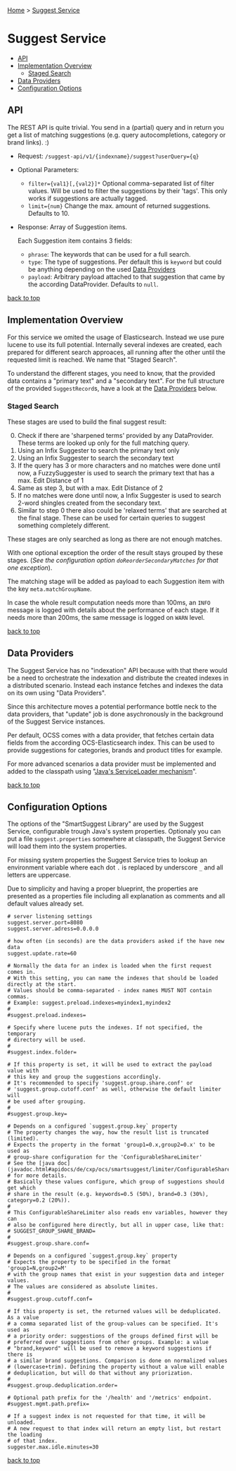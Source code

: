 [Home](./) > [Suggest Service](./suggest_service.md)

# Suggest Service

- [API](#api)
- [Implementation Overview](#implementation-overview)
  - [Staged Search](#staged-search)
- [Data Providers](#data-providers)
- [Configuration Options](#configuration-options)


## API

The REST API is quite trivial. You send in a (partial) query and in return you get a list of matching suggestions (e.g. query autocompletions, category or brand links). :)

- Request: `/suggest-api/v1/{indexname}/suggest?userQuery={q}`
- Optional Parameters:
  - `filter={val1}[,{val2}]*` Optional comma-separated list of filter values. Will be used to filter the suggestions by their 'tags'. This only works if suggestions are actually tagged.
  - `limit={num}` Change the max. amount of returned suggestions. Defaults to 10.
- Response: Array of Suggestion items.

  Each Suggestion item contains 3 fields:
  - `phrase`: The keywords that can be used for a full search.
  - `type`: The type of suggestions. Per default this is `keyword` but could be anything depending on the used [Data Providers](#data-providers)
  - `payload`: Arbitrary payload attached to that suggestion that came by the according DataProvider. Defaults to `null`.


[back to top](#)

## Implementation Overview

For this service we omited the usage of Elasticsearch. Instead we use pure lucene to use its full potential. 
Internally several indexes are created, each prepared for different search approaces, all running after the other until the requested limit is reached. We name that "Staged Search".

To understand the different stages, you need to know, that the provided data contains a "primary text" and a "secondary text". 
For the full structure of the provided `SuggestRecord`s, have a look at the [Data Providers](#data-providers) below.

### Staged Search

These stages are used to build the final suggest result:

0. Check if there are 'sharpened terms' provided by any DataProvider. These terms are looked up only for the full matching query.
1. Using an Infix Suggester to search the primary text only
2. Using an Infix Suggester to search the secondary text
3. If the query has 3 or more characters and no matches were done until now, a FuzzySuggester is used to search the primary text that has a max. Edit Distance of 1
4. Same as step 3, but with a max. Edit Distance of 2
5. If no matches were done until now, a Infix Suggester is used to search 2-word shingles created from the secondary text.
6. Similar to step 0 there also could be 'relaxed terms' that are searched at the final stage. These can be used for certain queries to suggest something completely different.

These stages are only searched as long as there are not enough matches. 

With one optional exception the order of the result stays grouped by these stages. (*See the configuration option `doReorderSecondaryMatches` for that one exception*).

The matching stage will be added as payload to each Suggestion item with the key `meta.matchGroupName`.

In case the whole result computation needs more than 100ms, an `INFO` message is logged with details about the performance of each stage. If it needs more than 200ms, the same message is logged on `WARN` level.

[back to top](#)


## Data Providers

The Suggest Service has no "indexation" API because with that there would be a need to orchestrate the indexation and distribute the created indexes in a distributed scenario. 
Instead each instance fetches and indexes the data on its own using "Data Providers". 

Since this architecture moves a potential performance bottle neck to the data providers, that "update" job is done asychronously in the background of the Suggest Service instances.

Per default, OCSS comes with a data provider, that fetches certain data fields from the according OCS-Elasticsearch index. This can be used to provide suggestions for categories, brands and product titles for example.

For more advanced scenarios a data provider must be implemented and added to the classpath using "[Java's ServiceLoader mechanism](plugin_guide.html#extending-ocs-the-plugin-guide)".

[back to top](#)


## Configuration Options

The options of the "SmartSuggest Library" are used by the Suggest Service, configurable trough Java's system properties. 
Optionaly you can put a file `suggest.properties` somewhere at classpath, the Suggest Service will load them into the system properties.

For missing system properties the Suggest Service tries to lookup an environment variable where each dot `.` is replaced by underscore `_` and all letters are uppercase.

Due to simplicity and having a proper blueprint, the properties are presented as a properties file including all explanation as comments and all default values already set.

```properties
# server listening settings
suggest.server.port=8080
suggest.server.adress=0.0.0.0

# how often (in seconds) are the data providers asked if the have new data
suggest.update.rate=60

# Normally the data for an index is loaded when the first request comes in.
# With this setting, you can name the indexes that should be loaded directly at the start.
# Values should be comma-separated - index names MUST NOT contain commas.
# Example: suggest.preload.indexes=myindex1,myindex2
# 
#suggest.preload.indexes=

# Specify where lucene puts the indexes. If not specified, the temporary 
# directory will be used.
#
#suggest.index.folder=

# If this property is set, it will be used to extract the payload value with
# this key and group the suggestions accordingly.
# It's recommended to specify 'suggest.group.share.conf' or
# 'suggest.group.cutoff.conf' as well, otherwise the default limiter will
# be used after grouping.
#
#suggest.group.key=

# Depends on a configured `suggest.group.key` property
# The property changes the way, how the result list is truncated (limited).
# Expects the property in the format 'group1=0.x,group2=0.x' to be used as 
# group-share configuration for the 'ConfigurableShareLimiter'
# See the [java doc](javadoc.html#apidocs/de/cxp/ocs/smartsuggest/limiter/ConfigurableShareLimiter.html)
# for more details.
# Basically these values configure, which group of suggestions should get which
# share in the result (e.g. keywords=0.5 (50%), brand=0.3 (30%), category=0.2 (20%)).
#
# This ConfigurableShareLimiter also reads env variables, however they can
# also be configured here directly, but all in upper case, like that:
# SUGGEST_GROUP_SHARE_BRAND=
#
#suggest.group.share.conf=

# Depends on a configured `suggest.group.key` property
# Expects the property to be specified in the format 'group1=N,group2=M'
# with the group names that exist in your suggestion data and integer values.
# The values are considered as absolute limites.
#
#suggest.group.cutoff.conf=

# If this property is set, the returned values will be deduplicated. As a value
# a comma separated list of the group-values can be specified. It's used as
# a priority order: suggestions of the groups defined first will be
# preferred over suggestions from other groups. Example: a value
# "brand,keyword" will be used to remove a keyword suggestions if there is
# a similar brand suggestions. Comparison is done on normalized values
# (lowercase+trim). Defining the property without a value will enable
# deduplication, but will do that without any priorization.
#
#suggest.group.deduplication.order=

# Optional path prefix for the '/health' and '/metrics' endpoint.
#suggest.mgmt.path.prefix=

# If a suggest index is not requested for that time, it will be unloaded.
# A new request to that index will return an empty list, but restart the loading
# of that index.
suggester.max.idle.minutes=30

```

[back to top](#)



